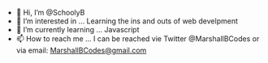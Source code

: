 - 👋 Hi, I’m @SchoolyB
- 👀 I’m interested in ... Learning the ins and outs of web develpment
- 🌱 I’m currently learning ... Javascript
- 📫 How to reach me ... I can be reached vie Twitter @MarshallBCodes or via email: MarshallBCodes@gmail.com

<!---
SchoolyB/SchoolyB is a ✨ special ✨ repository because its `README.md` (this file) appears on your GitHub profile.
You can click the Preview link to take a look at your changes.
--->

